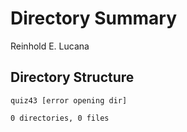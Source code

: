 # Directory Summary

Reinhold E. Lucana

## Directory Structure
```
quiz43 [error opening dir]

0 directories, 0 files
```
